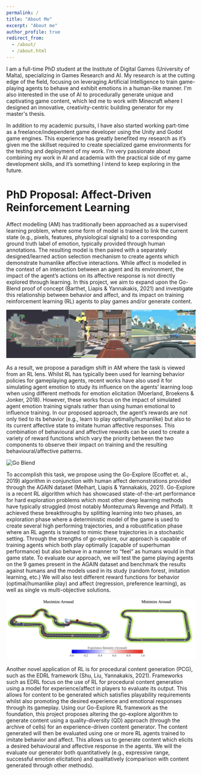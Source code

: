 ```yaml
---
permalink: /
title: "About Me"
excerpt: "About me"
author_profile: true
redirect_from: 
  - /about/
  - /about.html
---
```


I am a full-time PhD student at the Institute of Digital Games (University of Malta), specializing in Games Research and AI. My research is at the cutting edge of the field, focusing on leveraging Artificial Intelligence to train game-playing agents to behave and exhibit emotions in a human-like manner. I'm also interested in the use of AI to procedurally generate unique and captivating game content, which led me to work with Minecraft where I designed an innovative, creativity-centric building generator for my master's thesis.  

In addition to my academic pursuits, I have also started working part-time as a freelance/independent game developer using the Unity and Godot game engines. This experience has greatly benefited my research as it’s given me the skillset required to create specialized game environments for the testing and deployment of my work. I’m very passionate about combining my work in AI and academia with the practical side of my game development skills, and it’s something I intend to keep exploring in the future.


PhD Proposal: Affect-Driven Reinforcement Learning
======
Affect modelling (AM) has traditionally been approached as a supervised learning problem, where some form of model is trained to link the current state (e.g., pixels, features, physiological signals) to a corresponding ground truth label of emotion, typically provided through human annotations. The resulting model is then paired with a separately designed/learned action selection mechanism to create agents which demonstrate humanlike affective interactions. While affect is modelled in the context of an interaction between an agent and its environment, the impact of the agent’s actions on its affective response is not directly explored through learning. In this project, we aim to expand upon the Go-Blend proof of concept (Barthet, Liapis & Yannakakis, 2021) and investigate this relationship between behavior and affect, and its impact on training reinforcement learning (RL) agents to play games and/or generate content.

![My Research Image](images/MyResearch.png)

As a result, we propose a paradigm shift in AM where the task is viewed from an RL lens. Whilst RL has typically been used for learning behavior policies for gameplaying agents, recent works have also used it for simulating agent emotion to study its influence on the agents’ learning loop when using different methods for emotion elicitation (Moerland, Broekens & Jonker, 2018). However, these works focus on the impact of simulated agent emotion training signals rather than using human emotional to influence training. In our proposed approach, the agent’s rewards are not only tied to
its behavior (e.g., learn to play optimally/humanlike) but also to its current affective state to imitate human affective responses. This combination of behavioural and affective rewards can be used to create a variety of reward functions which vary the priority between the two components to observe
their impact on training and the resulting behavioural/affective patterns.

![Go Blend](images/goblend.png)

To accomplish this task, we propose using the Go-Explore (Ecoffet et. al., 2019) algorithm in conjunction with human affect demonstrations provided through the AGAIN dataset (Melhart, Liapis & Yannakakis, 2021). Go-Explore is a recent RL algorithm which has showcased state-of-the-art performance for hard exploration problems which most other deep learning methods have typically struggled (most notably Montezuma’s Revenge and Pitfall). It achieved these breakthroughs by splitting learning into two phases, an exploration phase where a deterministic model of the game is used to create several high performing trajectories, and a robustification phase where an RL agents is trained to mimic these trajectories in a stochastic setting. Through the strengths of go-explore, our approach is capable of training agents which both play optimally (capable of superhuman performance) but also behave in a manner to “feel” as humans would in that game state. To evaluate our approach, we will test the game playing agents on the 9 games present in the AGAIN dataset and benchmark the results against humans and the models used in its study (random forest, imitation learning, etc.) We will also test different reward functions for behavior (optimal/humanlike play) and affect (regression, preference learning), as well as single vs multi-objective solutions.

![EDRL](images/Examples.png)

Another novel application of RL is for procedural content generation (PCG), such as the EDRL framework (Shu, Liu, Yannakakis, 2021). Frameworks such as EDRL focus on the use of RL for procedural content generation using a model for experience/affect in players to evaluate its output. This allows for content to be generated which satisfies playability requirements whilst also promoting the desired experience and emotional responses through its gameplay. Using our Go-Explore RL framework as the foundation, this project proposes altering the go-explore algorithm to generate content using a quality-diversity (QD) approach (through the archive of cells) for an experience-driven content generator. The content generated will then be evaluated using one or more RL agents trained to imitate behavior and affect. This allows us to generate content which elicits a desired behavioural and affective response in the agents. We will the evaluate our generator both quantitatively (e.g., expressive range, successful emotion elicitation) and qualitatively (comparison with content generated through other methods).
